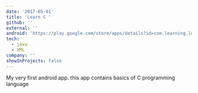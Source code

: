 ```yaml
---
date: '2017-05-01'
title: 'Learn C '
github: ''
external: ''
android: 'https://play.google.com/store/apps/details?id=com.learning.learnc'
tech:
  - java
  - XML
company: ''
showInProjects: false
---
```


My very first android app. this app contains basics of C programming language
